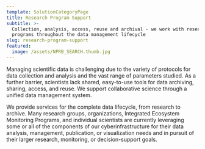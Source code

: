 ```yaml
---
template: SolutionCategoryPage
title: Research Program Support
subtitle: >-
  Collection, analysis, access, reuse and archival - we work with research
  programs throughout the data management lifecycle
slug: research-program-support
featured:
  image: /assets/NPRB_SEARCH.thumb.jpg
---
```

Managing scientific data is challenging due to the variety of protocols for data collection and analysis and the vast range of parameters studied. As a further barrier, scientists lack shared, easy-to-use tools for data archiving, sharing, access, and reuse. We support collaborative science through a unified data management system.

We provide services for the complete data lifecycle, from research to archive. Many research groups, organizations, Integrated Ecosystem Monitoring Programs, and individual scientists are currently leveraging some or all of the components of our cyberinfrastructure for their data analysis, management, publication, or visualization needs and in pursuit of their larger research, monitoring, or decision-support goals.
